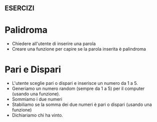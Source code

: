 ## ESERCIZI

# Palidroma
- Chiedere all'utente di inserire una parola
- Creare una funzione per capire se la parola inserita è palindroma

# Pari e Dispari
- L'utente sceglie pari o dispari e inserisce un numero da 1 a 5.
- Generiamo un numero random (sempre da 1 a 5) per il computer (usando una funzione).
- Sommiamo i due numeri
- Stabiliamo se la somma dei due numeri è pari o dispari (usando una funzione)
- Dichiariamo chi ha vinto.